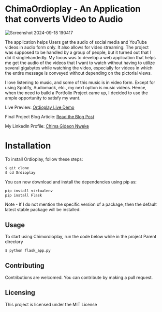 # ChimaOrdioplay - An Application that converts Video to Audio
![Screenshot 2024-09-18 190417](https://github.com/user-attachments/assets/73973eb1-80d0-4e61-9916-c081491543e3)

The application helps Users get the audio of social media and YouTube videos in audio form only. It also allows for video streaming. The project was supposed to be handled by a group of people, but it turned out that I did it singlehandedly. My focus was to develop a web application that helps me get the audio of the videos that I want to watch without having to utilize several gigabytes while watching the video, especially for videos in which the entire message is conveyed without depending on the pictorial views.

I love listening to music, and some of this music is in video form. Except for using Spotify, Audiomack, etc., my next option is music videos. Hence, when the need to build a Portfolio Project came up, I decided to use the ample opportunity to satisfy my want.

Live Preview: [Ordioplay Live Demo](https://ordioplay.pythonanywhere.com)

Final Project Blog Article: [Read the Blog Post](https://www.linkedin.com/posts/chima-gideon-nweke-52450b118_developers-softwareengineers-alx-activity-7242242970991677441-dxbv?utm_source=share&utm_medium=member_desktop)

My LinkedIn Profile: [Chima Gideon Nweke](https://www.linkedin.com/in/chima-gideon-nweke-52450b118/)

# Installation
To install Ordioplay, follow these steps:
```bash
$ git clone
$ cd Ordioplay
```
You can now download and install the dependencies using pip as:
```bash
pip install virtualenv
pip install Flask
```
Note - If I do not mention the specific version of a package, then the default latest stable package will be installed.

## Usage
To start using Chimordioplay, run the code below while in the project Parent directory

```bash
$ python flask_app.py
```
## Contributing
Contributions are welcomed. You can contribute by making a pull request.

## Licensing
This project is licensed under the MIT License
